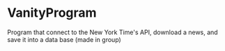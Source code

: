 # VanityProgram
Program that connect to the New York Time's API, download a news, and save it into a data base (made in group)
